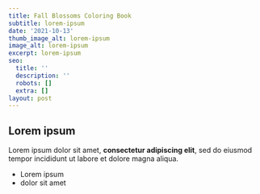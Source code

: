 ```yaml
---
title: Fall Blossoms Coloring Book
subtitle: lorem-ipsum
date: '2021-10-13'
thumb_image_alt: lorem-ipsum
image_alt: lorem-ipsum
excerpt: lorem-ipsum
seo:
  title: ''
  description: ''
  robots: []
  extra: []
layout: post
---
```

## Lorem ipsum

Lorem ipsum dolor sit amet, **consectetur adipiscing elit**, sed do eiusmod tempor incididunt ut labore et dolore magna aliqua.

- Lorem ipsum
- dolor sit amet